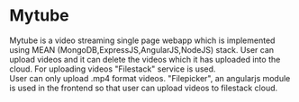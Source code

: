 # **Mytube**

Mytube is a video streaming single page webapp which is implemented using MEAN (MongoDB,ExpressJS,AngularJS,NodeJS) stack. User can upload videos and it can delete the videos which it has uploaded into the cloud. For uploading videos "Filestack" service is used.   
User can only upload .mp4 format videos. 
"Filepicker", an angularjs module is used in the frontend so that user can upload videos to filestack cloud.
